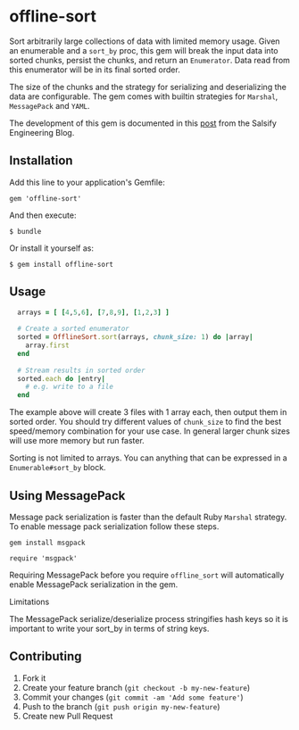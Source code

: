 # offline-sort

Sort arbitrarily large collections of data with limited memory usage. Given an enumerable and a `sort_by` proc, this gem will break the input data into sorted chunks, persist the chunks, and return an `Enumerator`. Data read from this enumerator will be in its final sorted order.

The size of the chunks and the strategy for serializing and deserializing the data are configurable. The gem comes with builtin strategies for `Marshal`, `MessagePack` and `YAML`.

The development of this gem is documented in this [post](http://blog.salsify.com/engineering/ruby-scalable-offline-sort) from the Salsify Engineering Blog.

## Installation

Add this line to your application's Gemfile:

    gem 'offline-sort'

And then execute:

    $ bundle

Or install it yourself as:

    $ gem install offline-sort

## Usage
```ruby
  arrays = [ [4,5,6], [7,8,9], [1,2,3] ]
  
  # Create a sorted enumerator
  sorted = OfflineSort.sort(arrays, chunk_size: 1) do |array|
    array.first
  end
  
  # Stream results in sorted order
  sorted.each do |entry|
    # e.g. write to a file
  end
```
The example above will create 3 files with 1 array each, then output them in sorted order. You should try different values of `chunk_size` to find the best speed/memory combination for your use case. In general larger chunk sizes will use more memory but run faster.

Sorting is not limited to arrays. You can anything that can be expressed in a `Enumerable#sort_by` block.

## Using MessagePack

Message pack serialization is faster than the default Ruby `Marshal` strategy. To enable message pack serialization follow these steps.

`gem install msgpack`

`require 'msgpack'`

Requiring MessagePack before you require `offline_sort` will automatically enable MessagePack serialization in the gem.

Limitations

The MessagePack serialize/deserialize process stringifies hash keys so it is important to write your sort_by in terms of string keys.

## Contributing

1. Fork it
2. Create your feature branch (`git checkout -b my-new-feature`)
3. Commit your changes (`git commit -am 'Add some feature'`)
4. Push to the branch (`git push origin my-new-feature`)
5. Create new Pull Request
